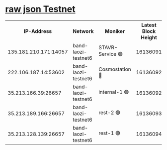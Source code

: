 
[raw json Testnet](https://rpc-check.bandt.stavr.tech/bandt/rpcbandt_result.json)
=

<table><tr><th>IP-Address</th><th>Network</th><th>Moniker</th><th>Latest Block Height</th><th>Earliest Block Height</th><th>Catching Up</th><th>Tx Index</th><th>Voting Power</th><th>Scan Time</th></tr><tr><td>135.181.210.171:14057</td><td>band-laozi-testnet6</td><td>STAVR-Service 🟢</td><td>16136091</td><td>15322501</td><td>False</td><td>on</td><td>0</td><td>2024-02-23T12:52:05.115175396UTC</td></tr><tr><td>222.106.187.14:53602</td><td>band-laozi-testnet6</td><td>Cosmostation 🔴</td><td>16136092</td><td>15423001</td><td>False</td><td>on</td><td>2203655</td><td>2024-02-23T12:52:06.625038261UTC</td></tr><tr><td>35.213.166.39:26657</td><td>band-laozi-testnet6</td><td>internal-1 🟢</td><td>16136092</td><td>16036092</td><td>False</td><td>on</td><td>0</td><td>2024-02-23T12:52:07.798949458UTC</td></tr><tr><td>35.213.189.166:26657</td><td>band-laozi-testnet6</td><td>rest-2 🟢</td><td>16136093</td><td>16036093</td><td>False</td><td>on</td><td>0</td><td>2024-02-23T12:52:09.018350007UTC</td></tr><tr><td>35.213.128.139:26657</td><td>band-laozi-testnet6</td><td>rest-1 🟢</td><td>16136094</td><td>16036094</td><td>False</td><td>on</td><td>0</td><td>2024-02-23T12:52:12.326352276UTC</td></tr></table>
